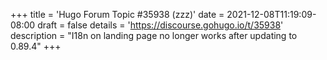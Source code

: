 +++
title = 'Hugo Forum Topic #35938 (zzz)'
date = 2021-12-08T11:19:09-08:00
draft = false
details = 'https://discourse.gohugo.io/t/35938'
description = "I18n on landing page no longer works after updating to 0.89.4"
+++

